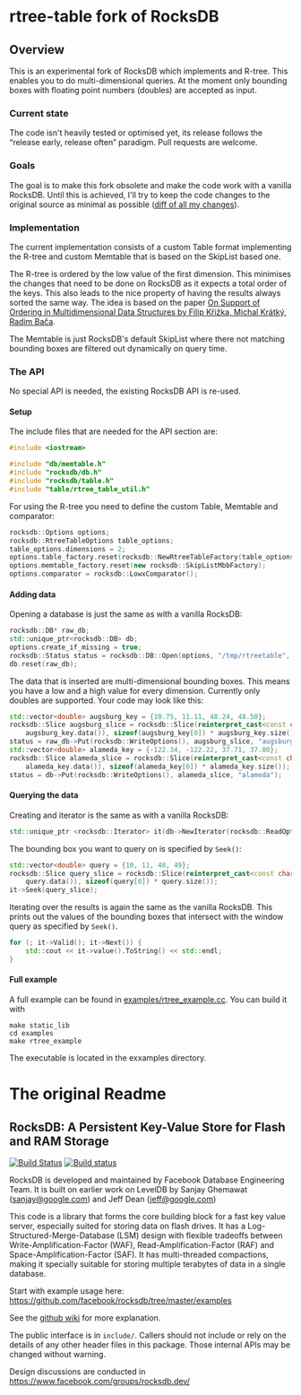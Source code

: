 # rtree-table fork of RocksDB

## Overview

This is an experimental fork of RocksDB which implements and R-tree. This
enables you to do multi-dimensional queries. At the moment only bounding
boxes with floating point numbers (doubles) are accepted as input.


### Current state

The code isn't heavily tested or optimised yet, its release follows the
“release early, release often” paradigm. Pull requests are welcome.


### Goals

The goal is to make this fork obsolete and make the code work with a vanilla
RocksDB. Until this is achieved, I'll try to keep the code changes to the
original source as minimal as possible ([diff of all my changes][1]).


### Implementation

The current implementation consists of a custom Table format implementing
the R-tree and custom Memtable that is based on the SkipList based one.

The R-tree is ordered by the low value of the first dimension. This minimises
the changes that need to be done on RocksDB as it expects a total order of
the keys. This also leads to the nice property of having the results always
sorted the same way. The idea is based on the paper [On Support of Ordering in
Multidimensional Data Structures by Filip Křižka, Michal Krátký, Radim Bača][2].

The Memtable is just RocksDB's default SkipList where there not matching
bounding boxes are filtered out dynamically on query time.


### The API

No special API is needed, the existing RocksDB API is re-used.


#### Setup

The include files that are needed for the API section are:

```C++
#include <iostream>

#include "db/memtable.h"
#include "rocksdb/db.h"
#include "rocksdb/table.h"
#include "table/rtree_table_util.h"
```

For using the R-tree you need to define the custom Table, Memtable and
comparator:

```C++
rocksdb::Options options;
rocksdb::RtreeTableOptions table_options;
table_options.dimensions = 2;
options.table_factory.reset(rocksdb::NewRtreeTableFactory(table_options));
options.memtable_factory.reset(new rocksdb::SkipListMbbFactory);
options.comparator = rocksdb::LowxComparator();
```

#### Adding data

Opening a database is just the same as with a vanilla RocksDB:

```C++
rocksdb::DB* raw_db;
std::unique_ptr<rocksdb::DB> db;
options.create_if_missing = true;
rocksdb::Status status = rocksdb::DB::Open(options, "/tmp/rtreetable", &raw_db);
db.reset(raw_db);
```

The data that is inserted are multi-dimensional bounding boxes. This means
you have a low and a high value for every dimension. Currently only doubles
are supported. Your code may look like this:

```C++
std::vector<double> augsburg_key = {10.75, 11.11, 48.24, 48.50};
rocksdb::Slice augsburg_slice = rocksdb::Slice(reinterpret_cast<const char*>(
    augsburg_key.data()), sizeof(augsburg_key[0]) * augsburg_key.size());
status = raw_db->Put(rocksdb::WriteOptions(), augsburg_slice, "augsburg");
std::vector<double> alameda_key = {-122.34, -122.22, 37.71, 37.80};
rocksdb::Slice alameda_slice = rocksdb::Slice(reinterpret_cast<const char*>(
    alameda_key.data()), sizeof(alameda_key[0]) * alameda_key.size());
status = db->Put(rocksdb::WriteOptions(), alameda_slice, "alameda");
```

#### Querying the data

Creating and iterator is the same as with a vanilla RocksDB:

```C++
std::unique_ptr <rocksdb::Iterator> it(db->NewIterator(rocksdb::ReadOptions()));
```

The bounding box you want to query on is specified by `Seek()`:

```C++
std::vector<double> query = {10, 11, 48, 49};
rocksdb::Slice query_slice = rocksdb::Slice(reinterpret_cast<const char*>(
    query.data()), sizeof(query[0]) * query.size());
it->Seek(query_slice);
```

Iterating over the results is again the same as the vanilla RocksDB. This
prints out the values of the bounding boxes that intersect with the window
query as specified by `Seek()`.

```C++
for (; it->Valid(); it->Next()) {
    std::cout << it->value().ToString() << std::endl;
}
````

#### Full example

A full example can be found in
[examples/rtree_example.cc][3]. You can build it with

```Shell
make static_lib
cd examples
make rtree_example
```

The executable is located in the exxamples directory.


[1]: https://github.com/vmx/rocksdb/compare/master...vmx:rtree-table?diff=split&name=rtree-table#files_bucket
[2]: http://ceur-ws.org/Vol-639/165-krizka.pdf
[3]: examples/rtree_example.cc


# The original Readme

## RocksDB: A Persistent Key-Value Store for Flash and RAM Storage

[![Build Status](https://travis-ci.org/facebook/rocksdb.svg?branch=master)](https://travis-ci.org/facebook/rocksdb)
[![Build status](https://ci.appveyor.com/api/projects/status/fbgfu0so3afcno78/branch/master?svg=true)](https://ci.appveyor.com/project/Facebook/rocksdb/branch/master)


RocksDB is developed and maintained by Facebook Database Engineering Team.
It is built on earlier work on LevelDB by Sanjay Ghemawat (sanjay@google.com)
and Jeff Dean (jeff@google.com)

This code is a library that forms the core building block for a fast
key value server, especially suited for storing data on flash drives.
It has a Log-Structured-Merge-Database (LSM) design with flexible tradeoffs
between Write-Amplification-Factor (WAF), Read-Amplification-Factor (RAF)
and Space-Amplification-Factor (SAF). It has multi-threaded compactions,
making it specially suitable for storing multiple terabytes of data in a
single database.

Start with example usage here: https://github.com/facebook/rocksdb/tree/master/examples

See the [github wiki](https://github.com/facebook/rocksdb/wiki) for more explanation.

The public interface is in `include/`.  Callers should not include or
rely on the details of any other header files in this package.  Those
internal APIs may be changed without warning.

Design discussions are conducted in https://www.facebook.com/groups/rocksdb.dev/
